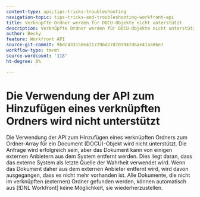 ```yaml
---
content-type: api;tips-tricks-troubleshooting
navigation-topic: tips-tricks-and-troubleshooting-workfront-api
title: Verknüpfte Ordner werden für DOCU-Objekte nicht unterstützt
description: Verknüpfte Ordner werden für DOCU-Objekte nicht unterstützt
author: Becky
feature: Workfront API
source-git-commit: 9bdc433158e471729bd27d701947d6ae41aa06e7
workflow-type: tm+mt
source-wordcount: '118'
ht-degree: 0%

---
```



# Die Verwendung der API zum Hinzufügen eines verknüpften Ordners wird nicht unterstützt

Die Verwendung der API zum Hinzufügen eines verknüpften Ordners zum Ordner-Array für ein Document (DOCU)-Objekt wird nicht unterstützt. Die Anfrage wird erfolgreich sein, aber das Dokument kann von einigen externen Anbietern aus dem System entfernt werden. Dies liegt daran, dass das externe System als letzte Quelle der Wahrheit verwendet wird. Wenn das Dokument daher aus dem externen Anbieter entfernt wird, wird davon ausgegangen, dass es nicht mehr vorhanden ist. Alle Dokumente, die nicht im verknüpften (externen) Ordner gefunden werden, können automatisch aus [!DNL Workfront] keine Möglichkeit, sie wiederherzustellen.
